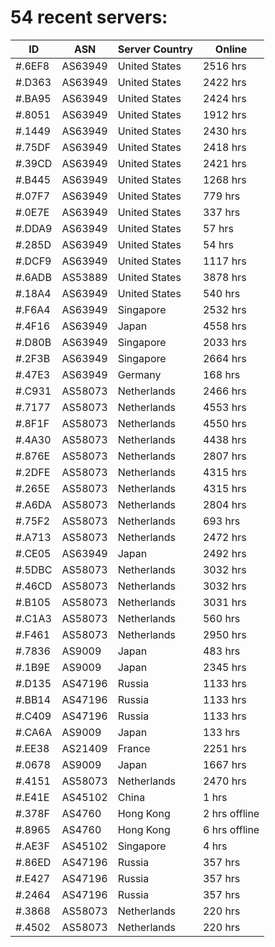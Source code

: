 # 54 recent servers:

| ID | ASN | Server Country | Online |
| ------ | ------ | ------ | ------ |
| #.6EF8 | AS63949 | United States | 2516 hrs |
| #.D363 | AS63949 | United States | 2422 hrs |
| #.BA95 | AS63949 | United States | 2424 hrs |
| #.8051 | AS63949 | United States | 1912 hrs |
| #.1449 | AS63949 | United States | 2430 hrs |
| #.75DF | AS63949 | United States | 2418 hrs |
| #.39CD | AS63949 | United States | 2421 hrs |
| #.B445 | AS63949 | United States | 1268 hrs |
| #.07F7 | AS63949 | United States | 779 hrs |
| #.0E7E | AS63949 | United States | 337 hrs |
| #.DDA9 | AS63949 | United States | 57 hrs |
| #.285D | AS63949 | United States | 54 hrs |
| #.DCF9 | AS63949 | United States | 1117 hrs |
| #.6ADB | AS53889 | United States | 3878 hrs |
| #.18A4 | AS63949 | United States | 540 hrs |
| #.F6A4 | AS63949 | Singapore | 2532 hrs |
| #.4F16 | AS63949 | Japan | 4558 hrs |
| #.D80B | AS63949 | Singapore | 2033 hrs |
| #.2F3B | AS63949 | Singapore | 2664 hrs |
| #.47E3 | AS63949 | Germany | 168 hrs |
| #.C931 | AS58073 | Netherlands | 2466 hrs |
| #.7177 | AS58073 | Netherlands | 4553 hrs |
| #.8F1F | AS58073 | Netherlands | 4550 hrs |
| #.4A30 | AS58073 | Netherlands | 4438 hrs |
| #.876E | AS58073 | Netherlands | 2807 hrs |
| #.2DFE | AS58073 | Netherlands | 4315 hrs |
| #.265E | AS58073 | Netherlands | 4315 hrs |
| #.A6DA | AS58073 | Netherlands | 2804 hrs |
| #.75F2 | AS58073 | Netherlands | 693 hrs |
| #.A713 | AS58073 | Netherlands | 2472 hrs |
| #.CE05 | AS63949 | Japan | 2492 hrs |
| #.5DBC | AS58073 | Netherlands | 3032 hrs |
| #.46CD | AS58073 | Netherlands | 3032 hrs |
| #.B105 | AS58073 | Netherlands | 3031 hrs |
| #.C1A3 | AS58073 | Netherlands | 560 hrs |
| #.F461 | AS58073 | Netherlands | 2950 hrs |
| #.7836 | AS9009 | Japan | 483 hrs |
| #.1B9E | AS9009 | Japan | 2345 hrs |
| #.D135 | AS47196 | Russia | 1133 hrs |
| #.BB14 | AS47196 | Russia | 1133 hrs |
| #.C409 | AS47196 | Russia | 1133 hrs |
| #.CA6A | AS9009 | Japan | 133 hrs |
| #.EE38 | AS21409 | France | 2251 hrs |
| #.0678 | AS9009 | Japan | 1667 hrs |
| #.4151 | AS58073 | Netherlands | 2470 hrs |
| #.E41E | AS45102 | China | 1 hrs |
| #.378F | AS4760 | Hong Kong | 2 hrs offline |
| #.8965 | AS4760 | Hong Kong | 6 hrs offline |
| #.AE3F | AS45102 | Singapore | 4 hrs |
| #.86ED | AS47196 | Russia | 357 hrs |
| #.E427 | AS47196 | Russia | 357 hrs |
| #.2464 | AS47196 | Russia | 357 hrs |
| #.3868 | AS58073 | Netherlands | 220 hrs |
| #.4502 | AS58073 | Netherlands | 220 hrs |


